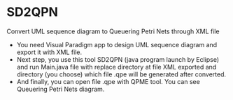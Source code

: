 # SD2QPN
Convert UML sequence diagram to Queuering Petri Nets through XML file

- You need Visual Paradigm app to design UML sequence diagram and export it with XML file.
- Next step, you use this tool SD2QPN (java program launch by Eclipse) and run Main.java file with replace directory at file XML exported and directory (you choose) which file .qpe will be generated after converted.
- And finally, you can open file .qpe with QPME tool. You can see Queuering Petri Nets diagram.
